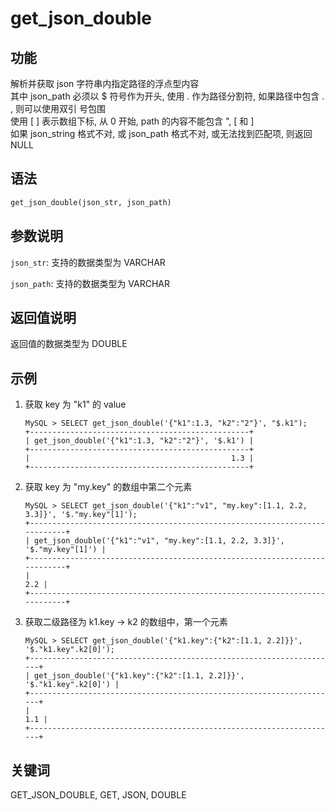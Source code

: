 # get_json_double

## 功能

解析并获取 json 字符串内指定路径的浮点型内容
</br>
其中 json_path 必须以 $ 符号作为开头, 使用 . 作为路径分割符, 如果路径中包含 . , 则可以使用双引
号包围
</br>
使用 [ ] 表示数组下标, 从 0 开始, path 的内容不能包含 ", [ 和 ]
</br>
如果 json_string 格式不对, 或 json_path 格式不对, 或无法找到匹配项, 则返回 NULL

## 语法

```Haskell
get_json_double(json_str, json_path)
```

## 参数说明

`json_str`: 支持的数据类型为 VARCHAR

`json_path`: 支持的数据类型为 VARCHAR

## 返回值说明

返回值的数据类型为 DOUBLE

## 示例

1. 获取 key 为 "k1" 的 value

    ```Plain Text
    MySQL > SELECT get_json_double('{"k1":1.3, "k2":"2"}', "$.k1");
    +-------------------------------------------------+
    | get_json_double('{"k1":1.3, "k2":"2"}', '$.k1') |
    +-------------------------------------------------+
    |                                             1.3 |
    +-------------------------------------------------+
    ```

2. 获取 key 为 "my.key" 的数组中第二个元素

    ```Plain Text
    MySQL > SELECT get_json_double('{"k1":"v1", "my.key":[1.1, 2.2, 3.3]}', '$."my.key"[1]');
    +---------------------------------------------------------------------------+
    | get_json_double('{"k1":"v1", "my.key":[1.1, 2.2, 3.3]}', '$."my.key"[1]') |
    +---------------------------------------------------------------------------+
    |                                                                       2.2 |
    +---------------------------------------------------------------------------+
    ```

3. 获取二级路径为 k1.key -> k2 的数组中，第一个元素

    ```Plain Text
    MySQL > SELECT get_json_double('{"k1.key":{"k2":[1.1, 2.2]}}', '$."k1.key".k2[0]');
    +---------------------------------------------------------------------+
    | get_json_double('{"k1.key":{"k2":[1.1, 2.2]}}', '$."k1.key".k2[0]') |
    +---------------------------------------------------------------------+
    |                                                                 1.1 |
    +---------------------------------------------------------------------+
    ```

## 关键词

GET_JSON_DOUBLE, GET, JSON, DOUBLE
